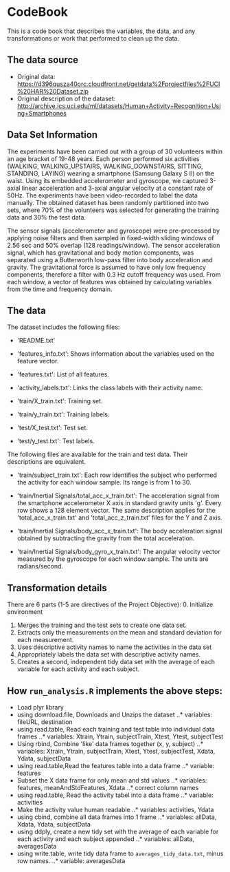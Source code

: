 # CodeBook

This is a code book that describes the variables, the data, and any transformations or work that performed to clean up the data.

## The data source

* Original data: https://d396qusza40orc.cloudfront.net/getdata%2Fprojectfiles%2FUCI%20HAR%20Dataset.zip
* Original description of the dataset: http://archive.ics.uci.edu/ml/datasets/Human+Activity+Recognition+Using+Smartphones

## Data Set Information

The experiments have been carried out with a group of 30 volunteers within an age bracket of 19-48 years. Each person performed six activities (WALKING, WALKING_UPSTAIRS, WALKING_DOWNSTAIRS, SITTING, STANDING, LAYING) wearing a smartphone (Samsung Galaxy S II) on the waist. Using its embedded accelerometer and gyroscope, we captured 3-axial linear acceleration and 3-axial angular velocity at a constant rate of 50Hz. The experiments have been video-recorded to label the data manually. The obtained dataset has been randomly partitioned into two sets, where 70% of the volunteers was selected for generating the training data and 30% the test data.

The sensor signals (accelerometer and gyroscope) were pre-processed by applying noise filters and then sampled in fixed-width sliding windows of 2.56 sec and 50% overlap (128 readings/window). The sensor acceleration signal, which has gravitational and body motion components, was separated using a Butterworth low-pass filter into body acceleration and gravity. The gravitational force is assumed to have only low frequency components, therefore a filter with 0.3 Hz cutoff frequency was used. From each window, a vector of features was obtained by calculating variables from the time and frequency domain.

## The data

The dataset includes the following files:

- 'README.txt'

- 'features_info.txt': Shows information about the variables used on the feature vector.

- 'features.txt': List of all features.

- 'activity_labels.txt': Links the class labels with their activity name.

- 'train/X_train.txt': Training set.

- 'train/y_train.txt': Training labels.

- 'test/X_test.txt': Test set.

- 'test/y_test.txt': Test labels.

The following files are available for the train and test data. Their descriptions are equivalent.

- 'train/subject_train.txt': Each row identifies the subject who performed the activity for each window sample. Its range is from 1 to 30.

- 'train/Inertial Signals/total_acc_x_train.txt': The acceleration signal from the smartphone accelerometer X axis in standard gravity units 'g'. Every row shows a 128 element vector. The same description applies for the 'total_acc_x_train.txt' and 'total_acc_z_train.txt' files for the Y and Z axis.

- 'train/Inertial Signals/body_acc_x_train.txt': The body acceleration signal obtained by subtracting the gravity from the total acceleration.

- 'train/Inertial Signals/body_gyro_x_train.txt': The angular velocity vector measured by the gyroscope for each window sample. The units are radians/second.


## Transformation details

There are 6 parts (1-5 are directives of the Project Objective):
0. Initialize environment
1. Merges the training and the test sets to create one data set.
2. Extracts only the measurements on the mean and standard deviation for each measurement.
3. Uses descriptive activity names to name the activities in the data set
4. Appropriately labels the data set with descriptive activity names.
5. Creates a second, independent tidy data set with the average of each variable for each activity and each subject.

## How ```run_analysis.R``` implements the above steps:

* Load plyr library
* using download.file, Downloads and Unzips the dataset
..* variables: fileURL, destination
* using read.table, Read each training and test table into individual data frames
..* variables: Xtrain, Ytrain, subjectTrain, Xtest, Ytest, subjectTest
* Using rbind, Combine 'like' data frames together (x, y, subject)
..* variables: Xtrain, Ytrain, subjectTrain, Xtest, Ytest, subjectTest, Xdata, Ydata, subjectData
* using read.table,Read the features table into a data frame
..* variable: features
* Subset the X data frame for only mean and std values
..* variables: features, meanAndStdFeatures, Xdata
..* correct column names
* using read.table, Read the activity tabel into a data frame
..* variable: activities
* Make the activity value human readable 
..* variables: activities, Ydata
* using cbind, combine all data frames into 1 frame
..* variables: allData, Xdata, Ydata, subjectData
* using ddply, create a new tidy set with the average of each variable for each activity and each subject appended
..* variables: allData, averagesData
* using write.table, write tidy data frame to `averages_tidy_data.txt`, minus row names.
..* variable: averagesData
